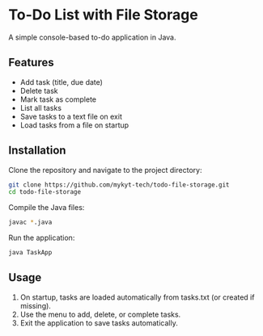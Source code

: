# To-Do List with File Storage

A simple console-based to-do application in Java.

## Features

- Add task (title, due date)
- Delete task
- Mark task as complete
- List all tasks
- Save tasks to a text file on exit
- Load tasks from a file on startup

## Installation

Clone the repository and navigate to the project directory:

```bash
git clone https://github.com/mykyt-tech/todo-file-storage.git
cd todo-file-storage
```

Compile the Java files:
```bash
javac *.java
```

Run the application:
```bash
java TaskApp
```

## Usage

1. On startup, tasks are loaded automatically from tasks.txt (or created if missing).
2. Use the menu to add, delete, or complete tasks.
3. Exit the application to save tasks automatically.